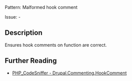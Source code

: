 Pattern: Malformed hook comment

Issue: -

## Description

Ensures hook comments on function are correct.

## Further Reading

* [PHP_CodeSniffer - Drupal.Commenting.HookComment](https://git.drupalcode.org/project/coder/-/tree/8.3.x/coder_sniffer/Drupal/Sniffs/Commenting/HookCommentSniff.php)